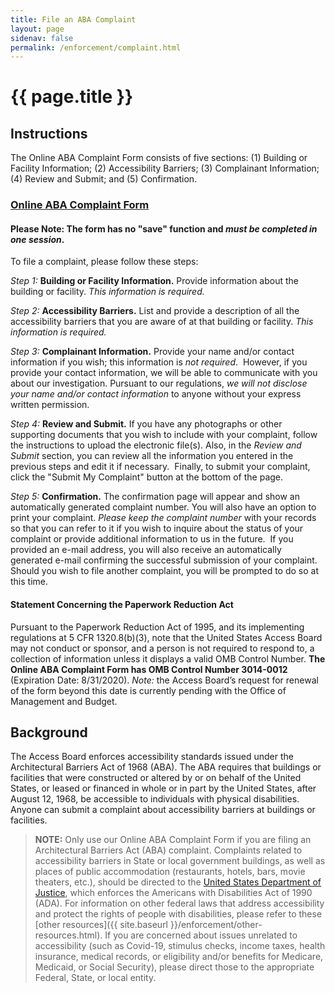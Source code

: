 ```yaml
---
title: File an ABA Complaint
layout: page
sidenav: false
permalink: /enforcement/complaint.html
---
```

# {{ page.title }}




## Instructions

The Online ABA Complaint Form consists of five sections:  (1) Building or Facility Information; (2) Accessibility Barriers; (3) Complainant Information; (4) Review and Submit; and (5) Confirmation.

### [Online ABA Complaint Form](http://cts.access-board.gov/formsiq/form.do?form_name=Complaint%20Form)

#### **Please Note:**  The form has no "save" function and _must be completed in one session_.

To file a complaint, please follow these steps:

_Step 1:_  **Building or Facility Information.**  Provide information about the building or facility.  _This information is required._

_Step 2:_  **Accessibility Barriers.**  List and provide a description of all the accessibility barriers that you are aware of at that building or facility.  _This information is required._

_Step 3:_  **Complainant Information.**  Provide your name and/or contact information if you wish; this information is _not required_.  However, if you provide your contact information, we will be able to communicate with you about our investigation.  Pursuant to our regulations, _we will not disclose your name and/or contact information_ to anyone without your express written permission.

_Step 4:_  **Review and Submit.**  If you have any photographs or other supporting documents that you wish to include with your complaint, follow the instructions to upload the electronic file(s).  Also, in the _Review and Submit_ section, you can review all the information you entered in the previous steps and edit it if necessary.  Finally, to submit your complaint, click the "Submit My Complaint" button at the bottom of the page.

_Step 5:_  **Confirmation.** The confirmation page will appear and show an automatically generated complaint number.  You will also have an option to print your complaint.  _Please keep the complaint number_ with your records so that you can refer to it if you wish to inquire about the status of your complaint or provide additional information to us in the future.  If you provided an e-mail address, you will also receive an automatically generated e-mail confirming the successful submission of your complaint.  Should you wish to file another complaint, you will be prompted to do so at this time.

#### Statement Concerning the Paperwork Reduction Act

Pursuant to the Paperwork Reduction Act of 1995, and its implementing regulations at 5 CFR 1320.8(b)(3), note that the United States Access Board may not conduct or sponsor, and a person is not required to respond to, a collection of information unless it displays a valid OMB Control Number.  **The Online ABA Complaint Form has OMB Control Number 3014-0012** (Expiration Date: 8/31/2020).  _Note:_  the Access Board’s request for renewal of the form beyond this date is currently pending with the Office of Management and Budget.

## Background

The Access Board enforces accessibility standards issued under the Architectural Barriers Act of 1968 (ABA).  The ABA requires that buildings or facilities that were constructed or altered by or on behalf of the United States, or leased or financed in whole or in part by the United States, after August 12, 1968, be accessible to individuals with physical disabilities.  Anyone can submit a complaint about accessibility barriers at buildings or facilities.

> **NOTE:**  Only use our Online ABA Complaint Form if you are filing an Architectural Barriers Act (ABA) complaint.  Complaints related to accessibility barriers in State or local government buildings, as well as places of public accommodation (restaurants, hotels, bars, movie theaters, etc.), should be directed to the [United States Department of Justice](https://www.ada.gov/filing_complaint.htm), which enforces the Americans with Disabilities Act of 1990 (ADA).  For information on other federal laws that address accessibility and protect the rights of people with disabilities, please refer to these [other resources]({{ site.baseurl }}/enforcement/other-resources.html).  If you are concerned about issues unrelated to accessibility (such as Covid-19, stimulus checks, income taxes, health insurance, medical records, or eligibility and/or benefits for Medicare, Medicaid, or Social Security), please direct those to the appropriate Federal, State, or local entity.

